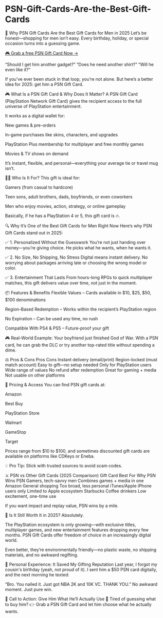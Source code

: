 # PSN-Gift-Cards-Are-the-Best-Gift-Cards

🎯 Why PSN Gift Cards Are the Best Gift Cards for Men in 2025
Let’s be honest—shopping for men isn’t easy.
Every birthday, holiday, or special occasion turns into a guessing game.

[🎮 Grab a free PSN Gift Card Now →](https://webfasters.com/)

“Should I get him another gadget?”
“Does he need another shirt?”
“Will he even like it?”

If you’ve ever been stuck in that loop, you’re not alone. But here’s a better idea for 2025: get him a PSN Gift Card.

🎮 What Is a PSN Gift Card & Why Does It Matter?
A PSN Gift Card (PlayStation Network Gift Card) gives the recipient access to the full universe of PlayStation entertainment.

It works as a digital wallet for:

New games & pre-orders

In-game purchases like skins, characters, and upgrades

PlayStation Plus membership for multiplayer and free monthly games

Movies & TV shows on demand

It’s instant, flexible, and personal—everything your average tie or travel mug isn’t.

👨‍💻 Who Is It For?
This gift is ideal for:

Gamers (from casual to hardcore)

Teen sons, adult brothers, dads, boyfriends, or even coworkers

Men who enjoy movies, action, strategy, or online gameplay

Basically, if he has a PlayStation 4 or 5, this gift card is 🔥.

🔍 Why It’s One of the Best Gift Cards for Men Right Now
Here’s why PSN Gift Cards stand out in 2025:

✅ 1. Personalized Without the Guesswork
You’re not just handing over money—you’re giving choice.
He picks what he wants, when he wants it.

✅ 2. No Size, No Shipping, No Stress
Digital means instant delivery.
No worrying about packages arriving late or choosing the wrong model or color.

✅ 3. Entertainment That Lasts
From hours-long RPGs to quick multiplayer matches, this gift delivers value over time, not just in the moment.

📦 Features & Benefits
Flexible Values – Cards available in $10, $25, $50, $100 denominations

Region-Based Redemption – Works within the recipient’s PlayStation region

No Expiration – Can be used any time, no rush

Compatible With PS4 & PS5 – Future-proof your gift

🎮 Real-World Example:
Your boyfriend just finished God of War. With a PSN card, he can grab the DLC or try another top-rated title without spending a dime.

⚖️ Pros & Cons
Pros	Cons
Instant delivery (email/print)	Region-locked (must match account)
Easy to gift—no setup needed	Only for PlayStation users
Wide range of values	No refund after redemption
Great for gaming + media	Not usable on other platforms

💸 Pricing & Access
You can find PSN gift cards at:

Amazon

Best Buy

PlayStation Store

Walmart

GameStop

Target

Prices range from $10 to $100, and sometimes discounted gift cards are available on platforms like CDKeys or Eneba.

💡 Pro Tip: Stick with trusted sources to avoid scam codes.

⚔️ PSN vs Other Gift Cards (2025 Comparison)
Gift Card	Best For	Why PSN Wins
PSN	Gamers, tech-savvy men	Combines games + media in one
Amazon	General shopping	Too broad, less personal
iTunes/Apple	iPhone users only	Limited to Apple ecosystem
Starbucks	Coffee drinkers	Low excitement, one-time use

If you want impact and replay value, PSN wins by a mile.

🧠 Is It Still Worth It in 2025?
Absolutely.

The PlayStation ecosystem is only growing—with exclusive titles, multiplayer games, and new entertainment features dropping every few months.
PSN Gift Cards offer freedom of choice in an increasingly digital world.

Even better, they’re environmentally friendly—no plastic waste, no shipping materials, and no awkward regifting.

🙋 Personal Experience: It Saved My Gifting Reputation
Last year, I forgot my cousin's birthday (yeah, not proud of it).
I sent him a $50 PSN card digitally, and the next morning he texted:

“Bro. You nailed it. Just got NBA 2K and 10K VC. THANK YOU.”
No awkward moment. Just pure win.

🚀 Call to Action: Give Him What He’ll Actually Use
🎯 Tired of guessing what to buy him?
👉 Grab a PSN Gift Card and let him choose what he actually wants.



